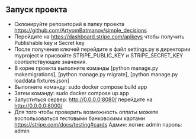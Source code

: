 ## Запуск проекта 

 - Склонируйте репозиторий в папку проекта https://github.com/ArtyomBatmanov/simple_decisions
 - Перейдите на https://dashboard.stripe.com/apikeys чтобы получить Publishable key и Secret key
 - После получения ключей перейдите в файл settings.py в директории myproject и присвойте STRIPE_PUBLIC_KEY и STRIPE_SECRET_KEY соответствующие значения.
 - В корне проекта выполните команды [python manage.py makemigrations], [python manage.py migrate], [python manage.py loaddata fixtures.json]
 - Выполните команду: sudo docker compose build app
 - Затем команду: sudo docker compose up app
 - Запуститься сервер: http://0.0.0.0:8080/ перейдите на http://0.0.0.0:8000/
 - Для того чтобы проверить возможность оплаты можете воспользоваться тестовыми банковскими картами https://stripe.com/docs/testing#cards
    Админ: 
        логин: admin
        пароль: admin
